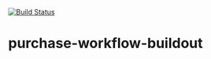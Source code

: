[![Build Status](https://travis-ci.org/yyang42/purchase-workflow-buildout.svg?branch=master)](https://travis-ci.org/yyang42/purchase-workflow-buildout)

# purchase-workflow-buildout
